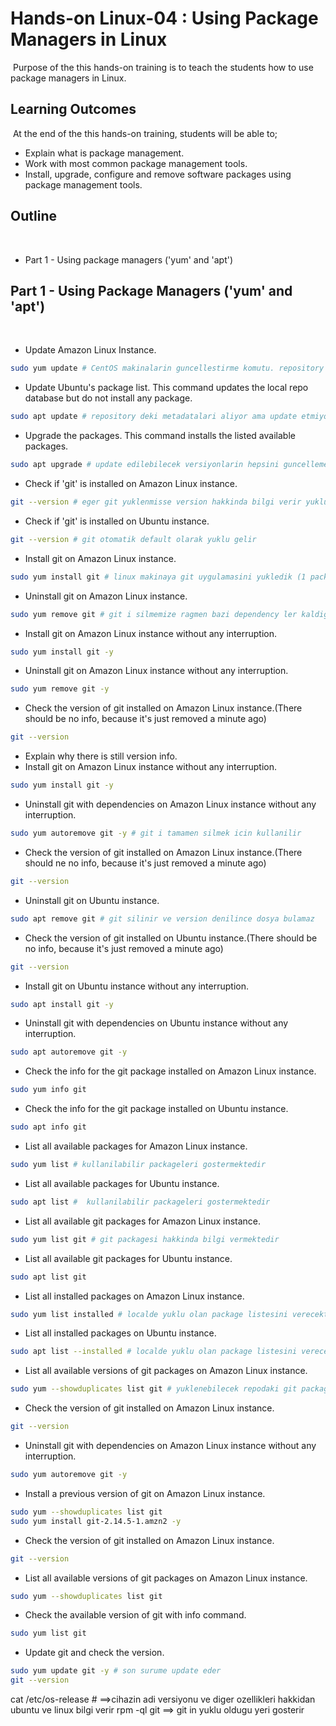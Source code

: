 # Hands-on Linux-04 : Using Package Managers in Linux
​
Purpose of the this hands-on training is to teach the students how to use package managers in Linux.
​
## Learning Outcomes
​
At the end of the this hands-on training, students will be able to;
​
- Explain what is package management.
​
- Work with most common package management tools.
​
- Install, upgrade, configure and remove software packages using package management tools.
​
## Outline
​
- Part 1 - Using package managers ('yum' and 'apt') 
​
## Part 1 - Using Package Managers ('yum' and 'apt')
​
- Update Amazon Linux Instance.
​
```bash
sudo yum update # CentOS makinalarin guncellestirme komutu. repository deki guncellestirmeleri kontrol ediyor ve update ediyor
```
- Update Ubuntu's package list. This command updates the local repo database but do not install any package.
​
```bash
sudo apt update # repository deki metadatalari aliyor ama update etmiyor.
```
- Upgrade the packages. This command installs the listed available packages.

```bash
sudo apt upgrade # update edilebilecek versiyonlarin hepsini guncellemektedir
```

- Check if 'git' is installed on Amazon Linux instance.
​
```bash
git --version # eger git yuklenmisse version hakkinda bilgi verir yuklu degilse 'command not found' yazar / sudo yum autoremove git -y ==> yuklu olan git packagesini siler. -y ile onaylama vermeden direk siler
```
- Check if 'git' is installed on Ubuntu instance.
​
```bash
git --version # git otomatik default olarak yuklu gelir
```
- Install git on Amazon Linux instance.
​
```bash
sudo yum install git # linux makinaya git uygulamasini yukledik (1 package + 7 dependency )
```
- Uninstall git on Amazon Linux instance.
​
```bash
sudo yum remove git # git i silmemize ragmen bazi dependency ler kaldigi icin git --version komutu ile git yuklu gibi gorunur
```
- Install git on Amazon Linux instance without any interruption.
​
```bash
sudo yum install git -y
```
- Uninstall git on Amazon Linux instance without any interruption.
​
```bash
sudo yum remove git -y
```
- Check the version of git installed on Amazon Linux instance.(There should be no info, because it's just removed a minute ago)
​
```bash
git --version
```
- Explain why there is still version info.
- Install git on Amazon Linux instance without any interruption.
​
```bash
sudo yum install git -y
```
- Uninstall git with dependencies on Amazon Linux instance without any interruption.
​
```bash
sudo yum autoremove git -y # git i tamamen silmek icin kullanilir
```
- Check the version of git installed on Amazon Linux instance.(There should ne no info, because it's just removed a minute ago)
​
```bash
git --version
```
- Uninstall git on Ubuntu instance.
​
```bash
sudo apt remove git # git silinir ve version denilince dosya bulamaz
```
- Check the version of git installed on Ubuntu instance.(There should be no info, because it's just removed a minute ago)
​
```bash
git --version
```
- Install git on Ubuntu instance without any interruption.
​
```bash
sudo apt install git -y
```
- Uninstall git with dependencies on Ubuntu instance without any interruption.
​
```bash
sudo apt autoremove git -y 
```
- Check the info for the git package installed on Amazon Linux instance.
​
```bash
sudo yum info git
```
- Check the info for the git package installed on Ubuntu instance.
​
```bash
sudo apt info git
```
- List all available packages for Amazon Linux instance.
​
```bash
sudo yum list # kullanilabilir packageleri gostermektedir
```
- List all available packages for Ubuntu instance.
​
```bash
sudo apt list #  kullanilabilir packageleri gostermektedir
```
- List all available git packages for Amazon Linux instance.
​
```bash
sudo yum list git # git packagesi hakkinda bilgi vermektedir
```
- List all available git packages for Ubuntu instance.
​
```bash
sudo apt list git
```
- List all installed packages on Amazon Linux instance.
​
```bash
sudo yum list installed # localde yuklu olan package listesini verecektir
```
- List all installed packages on Ubuntu instance.
​
```bash
sudo apt list --installed # localde yuklu olan package listesini verecektir
```
- List all available versions of git packages on Amazon Linux instance.
​
```bash
sudo yum --showduplicates list git # yuklenebilecek repodaki git packageleri gosterir / eger git yuklu ise hangisinin yuklu oldugunu renklendirerek gosterecektir / eger spesifik bir git package yukleyeceksek sudo yum install git-..... (surumu yazilacak eger tire konulmazsa son surumu yukleyecektir)
```
- Check the version of git installed on Amazon Linux instance.
​
```bash
git --version
```
- Uninstall git with dependencies on Amazon Linux instance without any interruption.
​
```bash
sudo yum autoremove git -y
```
- Install a previous version of git on Amazon Linux instance.
​
```bash
sudo yum --showduplicates list git
sudo yum install git-2.14.5-1.amzn2 -y
```
- Check the version of git installed on Amazon Linux instance.
​
```bash
git --version
```
- List all available versions of git packages on Amazon Linux instance.
​
```bash
sudo yum --showduplicates list git
``` 
- Check the available version of git with info command.
​
```bash
sudo yum list git
```
- Update git and check the version.
​
```bash
sudo yum update git -y # son surume update eder
git --version
```
cat /etc/os-release # ==>cihazin adi versiyonu ve diger ozellikleri hakkidan ubuntu ve linux bilgi verir
rpm -ql git ==> git in yuklu oldugu yeri gosterir